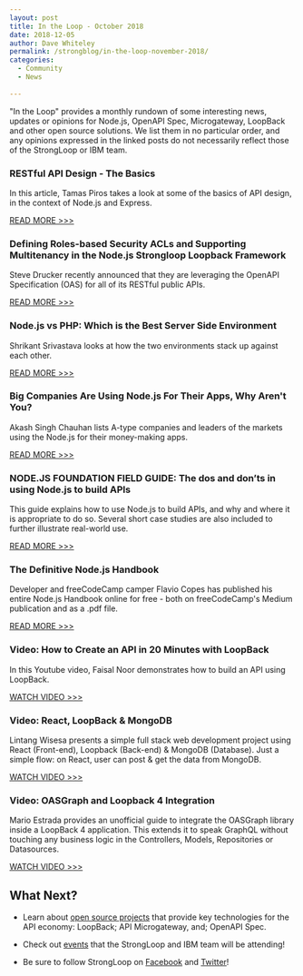 ```yaml
---
layout: post
title: In the Loop - October 2018
date: 2018-12-05
author: Dave Whiteley
permalink: /strongblog/in-the-loop-november-2018/
categories:
  - Community
  - News
  
---
```


"In the Loop" provides a monthly rundown of some interesting news, updates or opinions for Node.js, OpenAPI Spec, Microgateway, LoopBack and other open source solutions. We list them in no particular order, and any opinions expressed in the linked posts do not necessarily reflect those of the StrongLoop or IBM team.
<!--more-->

### RESTful API Design - The Basics

In this article, Tamas Piros takes a look at some of the basics of API design, in the context of Node.js and Express.

[READ MORE >>>](https://fullstack-developer.academy/restful-api-design-the-basics/)


### Defining Roles-based Security ACLs and Supporting Multitenancy in the Node.js Strongloop Loopback Framework

Steve Drucker recently announced that they are leveraging the OpenAPI Specification (OAS) for all of its RESTful public APIs.

[READ MORE >>>](https://druckit.wordpress.com/2018/09/12/defining-roles-based-security-acls-and-supporting-multitenancy-in-the-node-js-strongloop-loopback-framework/)

### Node.js vs PHP: Which is the Best Server Side Environment

Shrikant Srivastava looks at how the two environments stack up against each other.

[READ MORE >>>](https://appinventiv.com/blog/node-js-vs-php)

### Big Companies Are Using Node.js For Their Apps, Why Aren't You? 

Akash Singh Chauhan lists A-type companies and leaders of the markets using the Node.js for their money-making apps.

[READ MORE >>>](https://www.mobileappdaily.com/2018/09/8/companies-using-nodejs-applications)

### NODE.JS FOUNDATION FIELD GUIDE: The dos and don’ts in using Node.js to build APIs

This guide explains how to use Node.js to build APIs, and why and where it is appropriate to do so. Several short case studies are also included to further illustrate real-world use.

[READ MORE >>>](https://foundation.nodejs.org/wp-content/uploads/sites/50/2018/07/NodeJS_FieldGuide_Building_APIs_FINAL717.pdf)

### The Definitive Node.js Handbook

Developer and freeCodeCamp camper Flavio Copes has published his entire Node.js Handbook online for free - both on freeCodeCamp's Medium publication and as a .pdf file.

[READ MORE >>>](https://www.freecodecamp.org/news/quincylarson/node-js-handbook--rSaL0lP34)

### Video: How to Create an API in 20 Minutes with LoopBack

In this Youtube video, Faisal Noor demonstrates how to build an API using LoopBack. 

[WATCH VIDEO >>>](https://www.youtube.com/watch?v=43fXZU77n8Q&feature=youtu.be)

### Video: React, LoopBack & MongoDB

Lintang Wisesa presents a simple full stack web development project using React (Front-end), Loopback (Back-end) & MongoDB (Database). Just a simple flow: on React, user can post & get the data from MongoDB. 

[WATCH VIDEO >>>](https://www.youtube.com/watch?v=7EZfWC9WsGI)

### Video: OASGraph and Loopback 4 Integration

Mario Estrada provides an unofficial guide to integrate the OASGraph library inside a LoopBack 4 application. This extends it to speak GraphQL without touching any business logic in the Controllers, Models, Repositories or Datasources. 

[WATCH VIDEO >>>](https://www.youtube.com/watch?v=s2hScucNmaA)


## What Next?

* Learn about [open source projects](https://strongloop.com/projects/) that provide key technologies for the API economy: LoopBack; API Microgateway, and; OpenAPI Spec. 

* Check out [events](https://strongloop.com/events/) that the StrongLoop and IBM team will be attending!

* Be sure to follow StrongLoop on [Facebook](https://www.facebook.com/strongloop/) and [Twitter](https://twitter.com/StrongLoop)!
